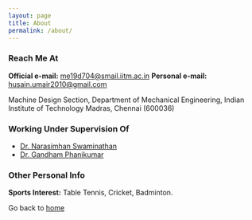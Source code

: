 ```yaml
---
layout: page
title: About
permalink: /about/
---
```

### Reach Me At
**Official e-mail:** me19d704@smail.iitm.ac.in
**Personal e-mail:** husain.umair2010@gmail.com

Machine Design Section, Department of Mechanical Engineering,
Indian Institute of Technology Madras, Chennai (600036)

### Working Under Supervision Of
- [Dr. Narasimhan Swaminathan](https://home.iitm.ac.in/n.swaminathan/)
- [Dr. Gandham Phanikumar](https://gphanikumar.github.io/)

### Other Personal Info
**Sports Interest:** Table Tennis, Cricket, Badminton.



Go back to [home](https://umairhussaincmm.github.io/)